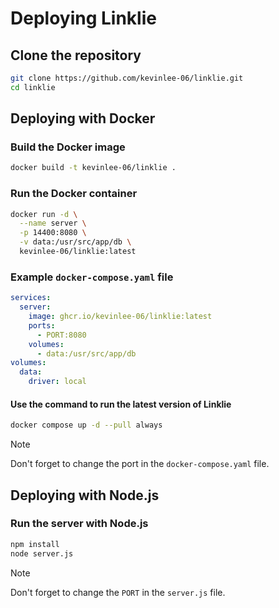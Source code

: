 # Deploying Linklie

## Clone the repository

```sh
git clone https://github.com/kevinlee-06/linklie.git
cd linklie
```

## Deploying with Docker

### Build the Docker image

```sh
docker build -t kevinlee-06/linklie .
```

### Run the Docker container

```sh
docker run -d \
  --name server \
  -p 14400:8080 \
  -v data:/usr/src/app/db \
  kevinlee-06/linklie:latest
```

### Example `docker-compose.yaml` file

```yaml
services:
  server:
    image: ghcr.io/kevinlee-06/linklie:latest
    ports:
      - PORT:8080
    volumes:
      - data:/usr/src/app/db    
volumes:
  data:
    driver: local
```

#### Use the command to run the latest version of Linklie

```sh
docker compose up -d --pull always
```

> [!NOTE]  
> Don't forget to change the port in the `docker-compose.yaml` file.

## Deploying with Node.js

### Run the server with Node.js

```sh
npm install
node server.js
```

> [!NOTE]  
> Don't forget to change the `PORT` in the `server.js` file.
